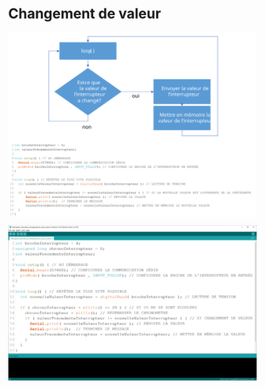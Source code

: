 # Changement de valeur

![...](changement/interrupteur_changement_de_valeur.svg)

![...](changement/interrupteur_intervalle_changement_de_valeur.svg)
